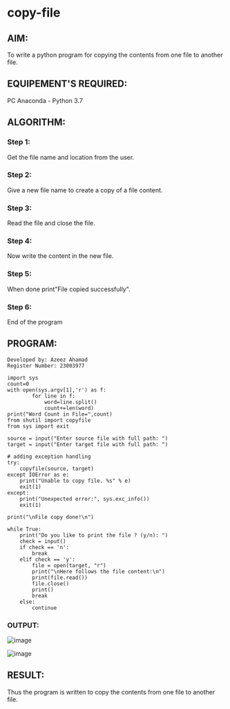 # copy-file
## AIM:
To write a python program for copying the contents from one file to another file.
## EQUIPEMENT'S REQUIRED: 
PC
Anaconda - Python 3.7
## ALGORITHM: 
### Step 1:
Get the file name and location from the user.
### Step 2: 
Give a new file name to create a copy of a file content.
### Step 3: 
Read the file and close the file.
### Step 4:  
Now write the content in the new file.
### Step 5: 
When done print"File copied successfully".
### Step 6: 
End of the program
## PROGRAM:
```
Developed by: Azeez Ahamad
Register Number: 23003977

import sys
count=0
with open(sys.argv[1],'r') as f:
        for line in f:
            word=line.split()
            count+=len(word)
print("Word Count in File=",count)
from shutil import copyfile
from sys import exit

source = input("Enter source file with full path: ")
target = input("Enter target file with full path: ")

# adding exception handling
try:
    copyfile(source, target)
except IOError as e:
    print("Unable to copy file. %s" % e)
    exit(1)
except:
    print("Unexpected error:", sys.exc_info())
    exit(1)

print("\nFile copy done!\n")

while True:
    print("Do you like to print the file ? (y/n): ")
    check = input()
    if check == 'n':
        break
    elif check == 'y':
        file = open(target, "r")
        print("\nHere follows the file content:\n")
        print(file.read())
        file.close()
        print()
        break
    else:
        continue
```
### OUTPUT:
![image](https://github.com/AzeezBT/copy-file/assets/150319523/c3967b73-0eb7-4e8e-841b-8f9d66f22e7c)

![image](https://github.com/AzeezBT/copy-file/assets/150319523/2bf041cb-62ed-4320-8e35-3f6c41c23057)




## RESULT:
Thus the program is written to copy the contents from one file to another file.
